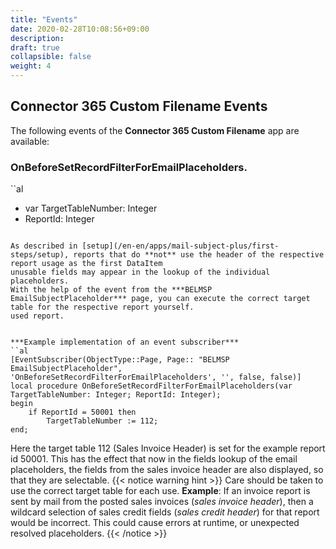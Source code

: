 ```yaml
---
title: "Events"
date: 2020-02-28T10:08:56+09:00
description: 
draft: true
collapsible: false
weight: 4
---
```

## Connector 365 Custom Filename Events

The following events of the **Connector 365 Custom Filename** app are available:

### OnBeforeSetRecordFilterForEmailPlaceholders.
``al
- var TargetTableNumber: Integer
- ReportId: Integer
```

As described in [setup](/en-en/apps/mail-subject-plus/first-steps/setup), reports that do **not** use the header of the respective report usage as the first DataItem
unusable fields may appear in the lookup of the individual placeholders.
With the help of the event from the ***BELMSP EmailSubjectPlaceholder*** page, you can execute the correct target table for the respective report yourself.
used report.


***Example implementation of an event subscriber***
``al
[EventSubscriber(ObjectType::Page, Page:: "BELMSP EmailSubjectPlaceholder", 'OnBeforeSetRecordFilterForEmailPlaceholders', '', false, false)]
local procedure OnBeforeSetRecordFilterForEmailPlaceholders(var TargetTableNumber: Integer; ReportId: Integer);
begin
    if ReportId = 50001 then
        TargetTableNumber := 112;
end;
```
Here the target table 112 (Sales Invoice Header) is set for the example report id 50001. This has the effect that now in the fields lookup
of the email placeholders, the fields from the sales invoice header are also displayed, so that they are selectable.
{{< notice warning hint >}}
Care should be taken to use the correct target table for each use.
**Example**: If an invoice report is sent by mail from the posted sales invoices (*sales invoice header*), then a wildcard selection of sales credit fields (*sales credit header*) for that report would be incorrect. This could cause errors at runtime, or unexpected resolved placeholders.
{{< /notice >}}
